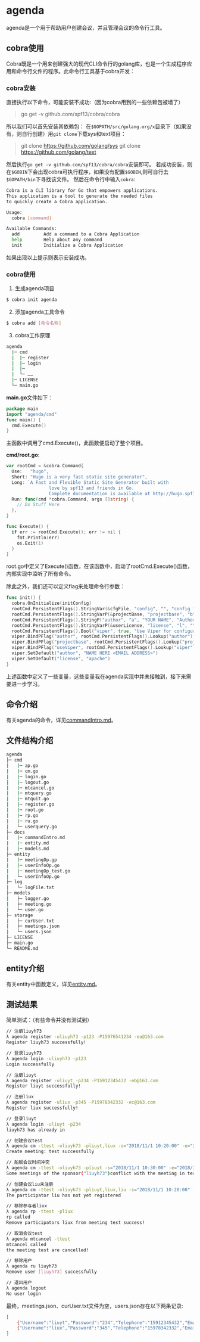 # agenda

agenda是一个用于帮助用户创建会议，并且管理会议的命令行工具。

## cobra使用

Cobra既是一个用来创建强大的现代CLI命令行的golang库，也是一个生成程序应用和命令行文件的程序。此命令行工具基于cobra开发：

### cobra安装

直接执行以下命令，可能安装不成功:（因为cobra用到的一些依赖包被墙了）
> go get -v github.com/spf13/cobra/cobra

所以我们可以首先安装其依赖包：
在`$GOPATH/src/golang.org/x`目录下（如果没有，则自行创建）用`git clone`下载sys和text项目：
> git clone https://github.com/golang/sys
> git clone https://github.com/golang/text

然后执行`go get -v github.com/spf13/cobra/cobra`安装即可。
若成功安装，则在`$GOBIN`下会出现cobra可执行程序，如果没有配置`$GOBIN`,则可自行去`$GOPATH/bin`下寻找该文件。
然后在命令行中输入`cobra`:

```bash
Cobra is a CLI library for Go that empowers applications.
This application is a tool to generate the needed files
to quickly create a Cobra application.

Usage:
  cobra [command]

Available Commands:
  add         Add a command to a Cobra Application
  help        Help about any command
  init        Initialize a Cobra Application
```

如果出现以上提示则表示安装成功。

### cobra使用

1. 生成agenda项目

```bash
$ cobra init agenda
```

2. 添加agenda工具命令

```bash
$ cobra add [命令名称]
```

3. cobra工作原理

```bash
agenda
  |─ cmd
  |  |─ register
  |  |─ login
  |  |─ 
  |  └─ ……
  |─ LICENSE
  └─ main.go
```

**main.go**文件如下：

```go
package main
import "agenda/cmd"
func main() {
  cmd.Execute()
}
```
主函数中调用了cmd.Execute()，此函数便启动了整个项目。

**cmd/root.go**:

```go
var rootCmd = &cobra.Command{
  Use:   "hugo",
  Short: "Hugo is a very fast static site generator",
  Long: `A Fast and Flexible Static Site Generator built with
                love by spf13 and friends in Go.
                Complete documentation is available at http://hugo.spf13.com`,
  Run: func(cmd *cobra.Command, args []string) {
    // Do Stuff Here
  },
}

func Execute() {
  if err := rootCmd.Execute(); err != nil {
    fmt.Println(err)
    os.Exit(1)
  }
}
```

root.go中定义了Execute()函数，在该函数中，启动了rootCmd.Execute()函数，内部实现中监听了所有命令。

除此之外，我们还可以定义flag来处理命令行参数：

```go
func init() {
  cobra.OnInitialize(initConfig)
  rootCmd.PersistentFlags().StringVar(&cfgFile, "config", "", "config file (default is $HOME/.cobra.yaml)")
  rootCmd.PersistentFlags().StringVarP(&projectBase, "projectbase", "b", "", "base project directory eg. github.com/spf13/")
  rootCmd.PersistentFlags().StringP("author", "a", "YOUR NAME", "Author name for copyright attribution")
  rootCmd.PersistentFlags().StringVarP(&userLicense, "license", "l", "", "Name of license for the project (can provide `licensetext` in config)")
  rootCmd.PersistentFlags().Bool("viper", true, "Use Viper for configuration")
  viper.BindPFlag("author", rootCmd.PersistentFlags().Lookup("author"))
  viper.BindPFlag("projectbase", rootCmd.PersistentFlags().Lookup("projectbase"))
  viper.BindPFlag("useViper", rootCmd.PersistentFlags().Lookup("viper"))
  viper.SetDefault("author", "NAME HERE <EMAIL ADDRESS>")
  viper.SetDefault("license", "apache")
}
```

上述函数中定义了一些变量，这些变量我在agenda实现中并未接触到，接下来需要进一步学习。

## 命令介绍

有关agenda的命令，详见[commandIntro.md](./docs/commandIntro.md)。

## 文件结构介绍

```bash
agenda
├─ cmd
|   |─ ap.go
|   |─ cm.go
|   |─ login.go
|   |─ logout.go
|   |─ mtcancel.go
|   |─ mtquery.go
|   |─ mtquit.go
|   |─ register.go
|   |─ root.go
|   |─ rp.go
|   |─ ru.go
|   └─ userquery.go
├─ docs
|   |─ commandIntro.md
|   |─ entity.md
|   |─ models.md
├─ entity
|   |─ meetingOp.gp
|   |─ userInfoOp.go
|   |─ meetingOp_test.go
|   └─ userInfoOp.go
├─ log
|   └─ logFile.txt
├─ models
|   ├─ logger.go
|   ├─ meeting.go
|   └─ user.go
├─ storage
|   ├─ curUser.txt
|   ├─ meetings.json
|   └─ users.json
├─ LICENSE
├─ main.go
└─ README.md
```

## entity介绍

有关entity中函数定义，详见[entity.md](./docs/entity.md)。

## 测试结果

简单测试：（有些命令并没有测试到）

```bash
// 注册liuyh73
λ agenda register -uliuyh73 -p123 -P15976541234 -ea@163.com
Register liuyh73 successfully!

// 登录liuyh73
λ agenda login -uliuyh73 -p123
Login successfully

// 注册liuyt
λ agenda register -uliuyt -p234 -P15912345432 -eb@163.com
Register liuyt successfully!

// 注册liux
λ agenda register -uliux -p345 -P15978342332 -ec@163.com
Register liux successfully!

// 登录liuyt
λ agenda login -uliuyt -p234
liuyh73 has already in

// 创建会议test
λ agenda cm -ttest -oliuyh73 -pliuyt,liux -s="2018/11/1 10:20:00" -e="2018/11/1 11:00:00"
Create meeting: test successfully

// 船舰会议时间冲突
λ agenda cm -ttest -oliuyh73 -pliuyt -s="2018/11/1 10:30:00" -e="2018/11/1 11:10:00"
Some meetings of the sponsor("liuyh73")conflict with the meeting in terms of time.

// 创建会议liu未注册
λ agenda cm -ttest -oliuyh73 -pliuyt,liux,liu -s="2018/11/1 10:20:00" -e="2018/11/1 11:00:00"
The participator liu has not yet registered

// 移除参与者liux
λ agenda rp -ttest -pliux
rp called
Remove participators liux from meeting test success!

// 取消会议test
λ agenda mtcancel -ttest
mtcancel called
the meeting test are cancelled!

// 移除用户
λ agenda ru liuyh73
Remove user [liuyh73] successfully

// 退出用户
λ agenda logout
No user login

```

最终，meetings.json、curUser.txt文件为空，users.json存在以下两条记录:

```bash
[
	{"Username":"liuyt","Password":"234","Telephone":"15912345432","Email":"b@163.com"},
	{"Username":"liux","Password":"345","Telephone":"15978342332","Email":"c@163.com"}
]
```
